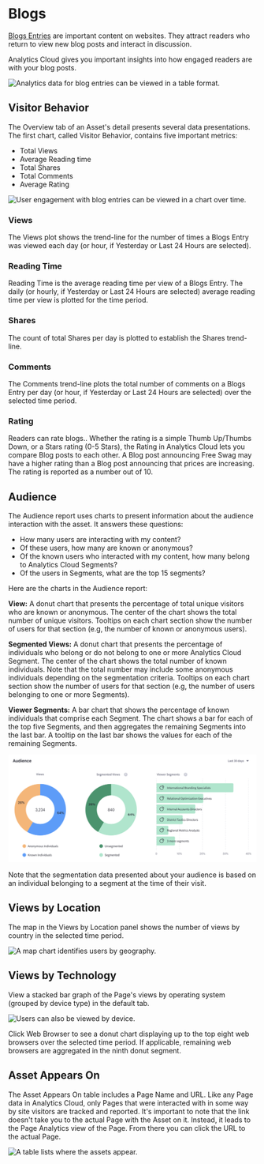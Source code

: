 # Blogs

[Blogs Entries](https://learn.liferay.com/dxp/latest/en/content-authoring-and-management/blogs/getting-started-with-blogs.html) are important content on websites. They attract readers who return to view new blog posts and interact in discussion.

Analytics Cloud gives you important insights into how engaged readers are with your blog posts.

![Analytics data for blog entries can be viewed in a table format.](blogs/images/01.png)

## Visitor Behavior

The Overview tab of an Asset's detail presents several data presentations. The first chart, called Visitor Behavior, contains five important metrics:

* Total Views
* Average Reading time
* Total Shares
* Total Comments
* Average Rating

![User engagement with blog entries can be viewed in a chart over time.](blogs/images/02.png)

### Views

The Views plot shows the trend-line for the number of times a Blogs Entry was viewed each day (or hour, if Yesterday or Last 24 Hours are selected).

### Reading Time

Reading Time is the average reading time per view of a Blogs Entry. The daily (or hourly, if Yesterday or Last 24 Hours are selected) average reading time per view is plotted for the time period.

### Shares

The count of total Shares per day is plotted to establish the Shares trend-line.

### Comments

The Comments trend-line plots the total number of comments on a Blogs Entry per day (or hour, if Yesterday or Last 24 Hours are selected) over the selected time period.

### Rating

Readers can rate blogs.. Whether the rating is a simple Thumb Up/Thumbs Down, or a Stars rating (0-5 Stars), the Rating in Analytics Cloud lets you compare Blog posts to each other. A Blog post announcing Free Swag may have a higher rating than a Blog post announcing that prices are increasing. The rating is reported as a number out of 10.

## Audience

The Audience report uses charts to present information about the audience interaction with the asset. It answers these questions:

* How many users are interacting with my content?
* Of these users, how many are known or anonymous?
* Of the known users who interacted with my content, how many belong to Analytics Cloud Segments?
* Of the users in Segments, what are the top 15 segments?

Here are the charts in the Audience report:

**View:** A donut chart that presents the percentage of total unique visitors who are known or anonymous. The center of the chart shows the total number of unique visitors. Tooltips on each chart section show the number of users for that section (e.g, the number of known or anonymous users).

**Segmented Views:** A donut chart that presents the percentage of individuals who belong or do not belong to one or more Analytics Cloud Segment. The center of the chart shows the total number of known individuals. Note that the total number may include some anonymous individuals depending on the segmentation criteria. Tooltips on each chart section show the number of users for that section (e.g, the number of users belonging to one or more Segments). 

**Viewer Segments:** A bar chart that shows the percentage of known individuals that comprise each Segment. The chart shows a bar for each of the top five Segments, and then aggregates the remaining Segments into the last bar. A tooltip on the last bar shows the values for each of the remaining Segments.

![Charts help to identify unique visitors, logged in users, and users who fall into particular segments.](blogs/images/03.png)

Note that the segmentation data presented about your audience is based on an individual belonging to a segment at the time of their visit.

## Views by Location

The map in the Views by Location panel shows the number of views by country in the selected time period.

![A map chart identifies users by geography.](blogs/images/04.png)

## Views by Technology

View a stacked bar graph of the Page's views by operating system (grouped by device type) in the default tab.

![Users can also be viewed by device.](blogs/images/05.png)

Click Web Browser to see a donut chart displaying up to the top eight web browsers over the selected time period. If applicable, remaining web browsers are aggregated in the ninth donut segment.

## Asset Appears On

The Asset Appears On table includes a Page Name and URL. Like any Page data in Analytics Cloud, only Pages that were interacted with in some way by site visitors are tracked and reported. It's important to note that the link doesn't take you to the actual Page with the Asset on it. Instead, it leads to the Page Analytics view of the Page. From there you can click the URL to the actual Page.

![A table lists where the assets appear.](blogs/images/06.png)
